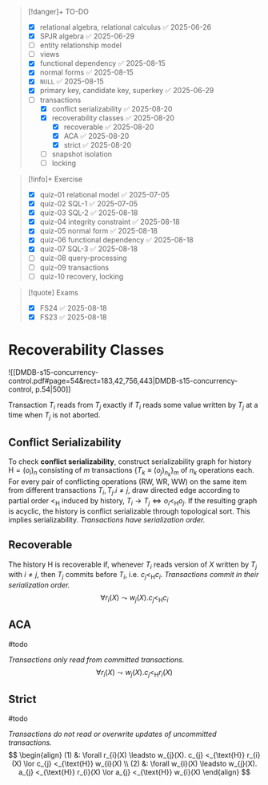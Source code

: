 > [!danger]+ TO-DO
> - [x] relational algebra, relational calculus ✅ 2025-06-26
> - [x] SPJR algebra ✅ 2025-06-29
> - [ ] entity relationship model
> - [ ] views
> - [x] functional dependency ✅ 2025-08-15
> - [x] normal forms ✅ 2025-08-15
> - [x] `NULL` ✅ 2025-08-15
> - [x] primary key, candidate key, superkey ✅ 2025-06-29
> - [ ] transactions
> 	- [x] conflict serializability ✅ 2025-08-20
> 	- [x] recoverability classes ✅ 2025-08-20
> 		- [x] recoverable ✅ 2025-08-20
> 		- [x] ACA ✅ 2025-08-20
> 		- [x] strict ✅ 2025-08-20
> 	- [ ] snapshot isolation
> 	- [ ] locking

> [!info]+ Exercise
> - [x] quiz-01 relational model ✅ 2025-07-05
> - [x] quiz-02 SQL-1 ✅ 2025-07-05
> - [x] quiz-03 SQL-2 ✅ 2025-08-18
> - [x] quiz-04 integrity constraint ✅ 2025-08-18
> - [x] quiz-05 normal form ✅ 2025-08-18
> - [x] quiz-06 functional dependency ✅ 2025-08-18
> - [x] quiz-07 SQL-3 ✅ 2025-08-18
> - [ ] quiz-08 query-processing
> - [ ] quiz-09 transactions
> - [ ] quiz-10 recovery, locking

> [!quote] Exams
> - [x] FS24 ✅ 2025-08-18
> - [x] FS23 ✅ 2025-08-18


# Recoverability Classes
![[DMDB-s15-concurrency-control.pdf#page=54&rect=183,42,756,443|DMDB-s15-concurrency-control, p.54|500]]

Transaction $T_{i}$ reads from $T_{j}$ exactly if $T_{i}$ reads some value written by $T_{j}$ at a time when $T_{j}$ is not aborted.

## Conflict Serializability
To check **conflict serializability**, construct serializability graph for history $\text{H} = (o_{i})_{n}$ consisting of $m$ transactions $\{ T_{k} \equiv (o_{j})_{n_{k}} \}_{m}$ of $n_{k}$ operations each. For every pair of conflicting operations (RW, WR, WW) on the same item  from different transactions $T_{i}, T_{j}. i \neq j$, draw directed edge according to partial order $<_{\text{H}}$ induced by history, $T_{i} \to T_{j} \iff o_{i} <_{\text{H}} o_{j}$. If the resulting graph is acyclic, the history is conflict serializable through topological sort. This implies serializability. *Transactions have serialization order.*

## Recoverable
The history $\text{H}$ is recoverable if, whenever $T_{i}$ reads version of $X$ written by $T_{j}$ with $i \neq j$, then $T_{j}$ commits before $T_{i}$, i.e. $c_{j} <_{\text{H}} c_{i}$. *Transactions commit in their serialization order.*
$$
\forall r_{i}(X) \leadsto w_{j}(X). c_{j} <_{\text{H}} c_{i}
$$

## ACA
#todo 

*Transactions only read from committed transactions.*
$$
\forall r_{i}(X) \leadsto w_{j}(X). c_{j} <_{\text{H}} r_{i}(X)
$$

## Strict
#todo 

*Transactions do not read or overwrite updates of uncommitted transactions.*
$$
\begin{align}
(1) &: \forall r_{i}(X) \leadsto w_{j}(X). c_{j} <_{\text{H}} r_{i}(X) \lor c_{j} <_{\text{H}} w_{i}(X) \\
(2) &: \forall w_{i}(X) \leadsto w_{j}(X). a_{j} <_{\text{H}} r_{i}(X) \lor a_{j} <_{\text{H}} w_{i}(X)
\end{align}
$$
